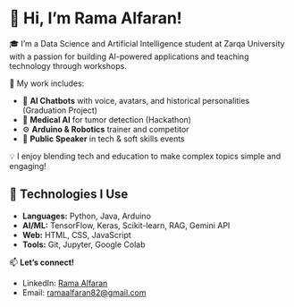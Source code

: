 
# 👋 Hi, I’m Rama Alfaran!

🎓 I’m a Data Science and Artificial Intelligence student at Zarqa University with a passion for building AI-powered applications and teaching technology through workshops.

🧠 My work includes:
- 🤖 **AI Chatbots** with voice, avatars, and historical personalities (Graduation Project)
- 🧬 **Medical AI** for tumor detection (Hackathon)
- ⚙️ **Arduino & Robotics** trainer and competitor
- 📢 **Public Speaker** in tech & soft skills events

💡 I enjoy blending tech and education to make complex topics simple and engaging!

## 🔧 Technologies I Use

- **Languages:** Python, Java, Arduino
- **AI/ML:** TensorFlow, Keras, Scikit-learn, RAG, Gemini API
- **Web:** HTML, CSS, JavaScript
- **Tools:** Git, Jupyter, Google Colab

📫 **Let’s connect!**
- LinkedIn: [Rama Alfaran](https://www.linkedin.com/in/rama-alfaran-669306237)
- Email: ramaalfaran82@gmail.com
